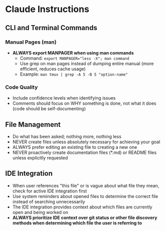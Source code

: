 # Claude Instructions

## CLI and Terminal Commands

### Manual Pages (man)
- **ALWAYS export MANPAGER when using man commands**
  - Command: `export MANPAGER="less -X"; man command`
  - Use grep on man pages instead of dumping entire manual (more efficient, reduces cache usage)
  - Example: `man tmux | grep -A 5 -B 5 "option-name"`

### Code Quality
- Include confidence levels when identifying issues
- Comments should focus on WHY something is done, not what it does (code should be self-documenting)

## File Management
- Do what has been asked; nothing more, nothing less
- NEVER create files unless absolutely necessary for achieving your goal
- ALWAYS prefer editing an existing file to creating a new one
- NEVER proactively create documentation files (*.md) or README files unless explicitly requested

## IDE Integration
- When user references "this file" or is vague about what file they mean, check for active IDE integration first
- Use system reminders about opened files to determine the correct file instead of searching unnecessarily
- The IDE integration provides context about which files are currently open and being worked on
- **ALWAYS prioritize IDE context over git status or other file discovery methods when determining which file the user is referring to**
